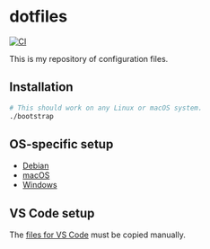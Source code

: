 # dotfiles

[![CI](https://github.com/brcrista/dotfiles/workflows/CI/badge.svg)](https://github.com/brcrista/dotfiles/actions?query=workflow%3ACI)

This is my repository of configuration files.

## Installation

```sh
# This should work on any Linux or macOS system.
./bootstrap
```

## OS-specific setup

- [Debian](debian/)
- [macOS](macos/)
- [Windows](windows/)

## VS Code setup

The [files for VS Code](vscode/) must be copied manually.